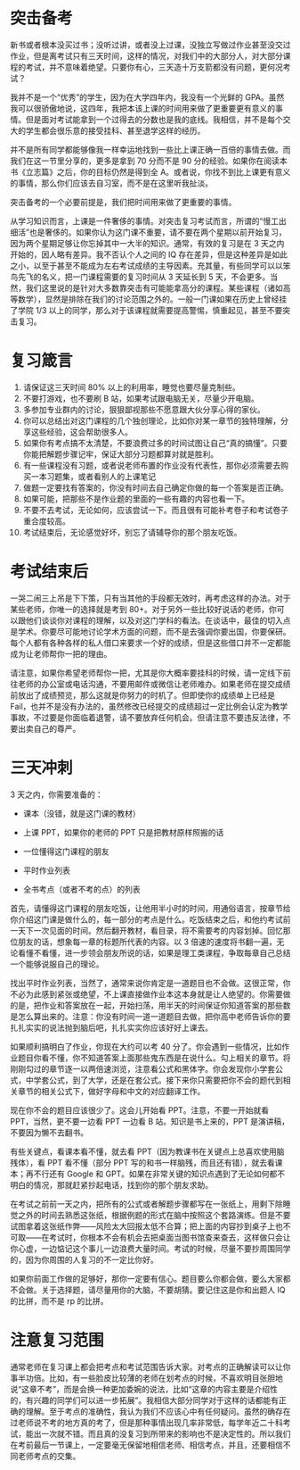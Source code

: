 # 突击备考

新书或者根本没买过书；没听过讲，或者没上过课，没独立写做过作业甚至没交过作业，但是离考试只有三天时间，这样的情况，对我们中的大部分人，对大部分课程的考试，并不意味着绝望。只要你有心，三天造十万支箭都没有问题，更何况考试？

我并不是一个“优秀”的学生，因为在大学四年内，我没有一个光鲜的 GPA。虽然我可以很骄傲地说，这四年，我把本该上课的时间用来做了更重要更有意义的事情。但是面对考试能拿到一个过得去的分数也是我的底线。我相信，并不是每个交大的学生都会很乐意的接受挂科、甚至退学这样的经历。

并不是所有同学都能够像我一样幸运地找到一些比上课正确一百倍的事情去做。而我们在这一节里分享的，更多是拿到 70 分而不是 90 分的经验。如果你在阅读本书《立志篇》之后，你的目标仍然是得到全 A。或者说，你找不到比上课更有意义的事情，那么你们应该去自习室，而不是在这里听我扯淡。

突击备考的一个必要前提是，我们把时间用来做了更重要的事情。

从学习知识而言，上课是一件奢侈的事情。对突击复习考试而言，所谓的“慢工出细活”也是奢侈的。如果你认为这门课不重要，请不要在两个星期以前开始复习，因为两个星期足够让你忘掉其中一大半的知识。通常，有效的复习是在 3 天之内开始的，因人略有差异。我不否认个人之间的 IQ 存在差异，但是这种差异是如此之小，以至于甚至不能成为左右考试成绩的主导因素。充其量，有些同学可以以笨鸟先飞的名义，把一门课程需要的复习时间从 3 天延长到 5 天，不会更多。当然，我们这里说的是针对大多数靠突击有可能能拿高分的课程。某些课程（诸如高等数学），显然是排除在我们的讨论范围之外的。一般一门课如果在历史上曾经挂了学院 1/3 以上的同学，那么对于该课程就需要提高警惕，慎重起见，甚至不要突击复习。


# 复习箴言

1. 请保证这三天时间 80% 以上的利用率，睡觉也要尽量克制些。
2. 不要打游戏，也不要刷 B 站，如果考试跟电脑无关，尽量少开电脑。
3. 多参加专业群内的讨论，狠狠鄙视那些不愿意跟大伙分享心得的家伙。
4. 你可以总结出对这门课程的几个独创理论，比如你对某一章节的独特理解，分享这些经验，这会帮助很多人。
5. 如果你有考点搞不太清楚，不要浪费过多的时间试图让自己“真的搞懂”。只要你能把解题步骤记牢，保证大部分习题都算对就是胜利。
6. 有一些课程没有习题，或者说老师布置的作业没有代表性，那你必须需要去购买一本习题集，或者看别人的上课笔记
7. 做题一定要找有答案的，你没有时间去自己确定你做的每一个答案是否正确。
8. 如果可能，把那些不是作业题的里面的一些有趣的内容也看一下。
9. 不要不去考试，无论如何，应该尝试一下。而且很有可能补考卷子和考试卷子重合度较高。
10. 考试结束后，无论感觉好坏，别忘了请辅导你的那个朋友吃饭。

# 考试结束后

一哭二闹三上吊是下下策，只有当其他的手段都无效时，再考虑这样的办法。对于某些老师，你唯一的选择就是考到 80+。对于另外一些比较好说话的老师，你可以跟他们谈谈你对课程的理解，以及对这门学科的看法。在谈话中，最佳的切入点是学术。你要尽可能地讨论学术方面的问题，而不是去强调你要出国，你要保研。每个人都有各种各样的私人借口来要求一个好的成绩，但是这些借口并不一定都能成为让老师帮你一把的理由。

请注意，如果你希望老师帮你一把，尤其是你大概率要挂科的时候，请一定线下前往老师的办公室或电话沟通，不要用邮件或微信让老师难办。如果老师在提交成绩前放出了成绩预览，那么这就是你努力的时机了。但即使你的成绩单上已经是 Fail，也并不是没有办法的，虽然修改已经提交的成绩超过一定比例会认定为教学事故，不过要是你面临着退警，请不要放弃任何机会。但请注意不要违反法律，不要出卖自己的尊严。

# 三天冲刺

3 天之内，你需要准备的：

- 课本（没错，就是这门课的教材）

- 上课 PPT，如果你的老师的 PPT 只是把教材原样照搬的话

- 一位懂得这门课程的朋友

- 平时作业列表

- 全书考点（或者不考的点）的列表

首先，请懂得这门课程的朋友吃饭，让他用半小时的时间，用通俗语言，按章节给你介绍这门课是做什么的，每一部分的考点是什么。吃饭结束之后，和他约考试前一天下一次见面的时间。然后翻开教材，看目录，将不需要考的内容划掉。回忆那位朋友的话，想象每一章的标题所代表的内容。以 3 倍速的速度将书翻一遍，无论看懂不看懂，进一步领会朋友所说的话，如果是理工类课程，争取每章自己总结一个能够说服自己的理论。

找出平时作业列表，当然了，通常来说你肯定是一道题目也不会做。这很正常，你不必为此感到紧张或绝望，不上课直接做作业本这本身就是让人绝望的。你需要做的是，把作业和答案放在一起，开始扫荡，用半天的时间保证你知道答案的那些数是怎么算出来的。注意：你没有时间一道一道题目去做，把你高中老师告诉你的要扎扎实实的说法抛到脑后吧，扎扎实实你应该好好上课去。

如果顺利搞明白了作业，你现在大约可以考 40 分了。你会遇到一些情况，比如作业题目你看不懂，你不知道答案上面那些鬼东西是在说什么。勾上相关的章节。将刚刚勾过的章节逐一以两倍速浏览，注意看公式和黑体字。你会发现你小学套公式，中学套公式，到了大学，还是在套公式。接下来你只需要把你不会的题代到相关章节的相关公式下，做好字母和中文的对应翻译工作。

现在你不会的题目应该很少了。这会儿开始看 PPT。注意，不要一开始就看 PPT，当然，更不要一边看 PPT 一边看 B 站。知识是书上来的，PPT 是演讲稿，不要因为懒不去翻书。

有些关键点，看课本看不懂，就去看 PPT（因为教课书在关键点上总喜欢使用脑残体），看 PPT 看不懂（部分 PPT 写的和书一样脑残，而且还有错），就去看课本；再不行还有 Google 和 GPT。如果在非常关键的知识点遇到了无论如何都不明白的情况，那就赶紧抄起电话，找到你的那个朋友求助。

在考试之前前一天之内，把所有的公式或者解题步骤都写在一张纸上，用剩下除睡觉之外的时间去熟悉这张纸，根据例题的形式在脑中按照这个套路演练。但是不要试图拿着这张纸作弊——风险太大回报太低不合算；把上面的内容抄到桌子上也不可取——在考试时，你根本不会有机会去把桌面当图书馆查来查去，这样做只会让你心虚，一边惦记这个事儿一边浪费大量时间。考试的时候，尽量不要抄周围同学的，因为你周围的人复习的不一定比你好。

如果你前面工作做的足够好，那你一定要有信心。题目要么你都会做，要么大家都不会做。关于选择题，请尽量用你的大脑，不要胡猜。要记住这是你和出题人 IQ 的比拼，而不是 rp 的比拼。


# 注意复习范围

通常老师在复习课上都会把考点和考试范围告诉大家。对考点的正确解读可以让你事半功倍。比如，有一些脸皮比较薄的老师在划考点的时候，不喜欢明目张胆地说“这章不考”，而是会换一种更加委婉的说法，比如“这章的内容主要是介绍性的，有兴趣的同学们可以进一步拓展”。我相信大部分同学对于这样的话都能有正确的理解。至于考点的准确性，我认为我们不应该心中有任何疑问。虽然的确存在过老师说不考的地方真的考了，但是那种事情出现几率非常低，每学年近二十科考试，能出一次就不错。而且真的没复习到所带来的影响也不是决定性的。所以我们在考前最后一节课上，一定要毫无保留地相信老师、相信考点，并且，还要相信不同老师考点的交集。

